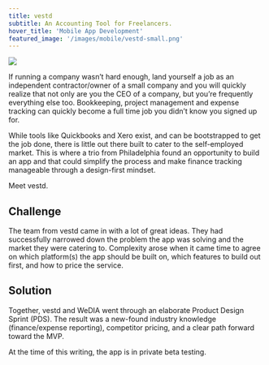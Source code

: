 ```yaml
---
title: vestd
subtitle: An Accounting Tool for Freelancers.
hover_title: 'Mobile App Development'
featured_image: '/images/mobile/vestd-small.png'
---
```


![](/images/mobile/vestd-small.png)

If running a company wasn’t hard enough, land yourself a job as an independent contractor/owner of a small company and you will quickly realize that not only are you the CEO of a company, but you’re frequently everything else too. Bookkeeping, project management and expense tracking can quickly become a full time job you didn’t know you signed up for. 

While tools like Quickbooks and Xero exist, and can be bootstrapped to get the job done, there is little out there built to cater to the self-employed market. This is where a trio from Philadelphia found an opportunity to build an app and that could simplify the process and make finance tracking manageable through a design-first mindset. 

Meet vestd.

## Challenge

The team from vestd came in with a lot of great ideas. They had successfully narrowed down the problem the app was solving and the market they were catering to. Complexity arose when it came time to agree on which platform(s) the app should be built on, which features to build out first, and how to price the service.

## Solution

Together, vestd and WeDIA went through an elaborate Product Design Sprint (PDS). The result was a new-found industry knowledge (finance/expense reporting), competitor pricing, and a clear path forward toward the MVP. 

At the time of this writing, the app is in private beta testing.
